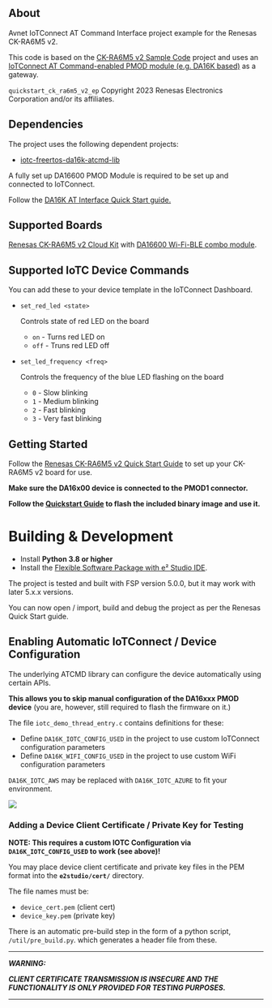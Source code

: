 ## About
Avnet IoTConnect AT Command Interface project example for the Renesas CK-RA6M5 v2.

This code is based on the [CK-RA6M5 v2 Sample Code](https://www.renesas.com/us/en/products/microcontrollers-microprocessors/ra-cortex-m-mcus/ck-ra6m5-cloud-kit-based-ra6m5-mcu-group#documents) project and uses an [IoTConnect AT Command-enabled PMOD module (e.g. DA16K based)](https://github.com/avnet-iotconnect/iotc-dialog-da16k-sdk) as a gateway.

`quickstart_ck_ra6m5_v2_ep` Copyright 2023 Renesas Electronics Corporation and/or its affiliates.

## Dependencies
The project uses the following dependent projects:
* [iotc-freertos-da16k-atcmd-lib](https://github.com/avnet-iotconnect/iotc-freertos-da16k-atcmd-lib)

A fully set up DA16600 PMOD Module is required to be set up and connected to IoTConnect.

Follow the [DA16K AT Interface Quick Start guide.](https://github.com/avnet-iotconnect/iotc-dialog-da16k-sdk/blob/main/doc/QUICKSTART.md)


## Supported Boards

[Renesas CK-RA6M5 v2 Cloud Kit](https://www.renesas.com/us/en/products/microcontrollers-microprocessors/ra-cortex-m-mcus/ck-ra6m5-cloud-kit-based-ra6m5-mcu-group) with [DA16600 Wi-Fi-BLE combo module](https://www.renesas.com/us/en/products/wireless-connectivity/wi-fi/low-power-wi-fi/da16600mod-ultra-low-power-wi-fi-bluetooth-low-energy-combo-modules-battery-powered-iot-devices).


## Supported IoTC Device Commands

You can add these to your device template in the IoTConnect Dashboard.

* `set_red_led <state>`

    Controls state of red LED on the board

    * `on` - Turns red LED on
    * `off` - Truns red LED off

* `set_led_frequency <freq>`

    Controls the frequency of the blue LED flashing on the board

    * `0` - Slow blinking
    * `1` - Medium blinking
    * `2` - Fast blinking
    * `3` - Very fast blinking

## Getting Started

Follow the [Renesas CK-RA6M5 v2 Quick Start Guide](https://www.renesas.com/us/en/products/microcontrollers-microprocessors/ra-cortex-m-mcus/ck-ra6m5-cloud-kit-based-ra6m5-mcu-group#documents) to set up your CK-RA6M5 v2 board for use.

**Make sure the DA16x00 device is connected to the PMOD1 connector.**

**Follow the [Quickstart Guide](./QUICKSTART.md) to flash the included binary image and use it.**

# Building & Development

* Install **Python 3.8 or higher**
* Install the [Flexible Software Package with e² Studio IDE](https://www.renesas.com/us/en/software-tool/flexible-software-package-fsp).

The project is tested and built with FSP version 5.0.0, but it may work with later 5.x.x versions.

You can now open / import, build and debug the project as per the Renesas Quick Start guide.

## Enabling Automatic IoTConnect / Device Configuration

The underlying ATCMD library can configure the device automatically using certain APIs.

**This allows you to skip manual configuration of the DA16xxx PMOD device** (you are, however, still required to flash the firmware on it.)

The file `iotc_demo_thread_entry.c` contains definitions for these:

* Define `DA16K_IOTC_CONFIG_USED` in the project to use custom IoTConnect configuration parameters
* Define `DA16K_WIFI_CONFIG_USED` in the project to use custom WiFi configuration parameters

`DA16K_IOTC_AWS` may be replaced with `DA16K_IOTC_AZURE` to fit your environment.

![](assets/cfgdef.png)

### Adding a Device Client Certificate / Private Key for Testing

**NOTE: This requires a custom IOTC Configuration via `DA16K_IOTC_CONFIG_USED` to work (see above)!**

You may place device client certificate and private key files in the PEM format into the **`e2studio/cert/`** directory.

The file names must be:

* `device_cert.pem` (client cert)
* `device_key.pem` (private key)

There is an automatic pre-build step in the form of a python script, `/util/pre_build.py`. which generates a header file from these.

---
***WARNING:***

***CLIENT CERTIFICATE TRANSMISSION IS INSECURE AND THE FUNCTIONALITY IS ONLY PROVIDED FOR TESTING PURPOSES.*** 

---